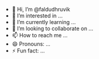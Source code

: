 - 👋 Hi, I’m @faldudhruvik
- 👀 I’m interested in ...
- 🌱 I’m currently learning ...
- 💞️ I’m looking to collaborate on ...
- 📫 How to reach me ...
- 😄 Pronouns: ...
- ⚡ Fun fact: ...

<!---
faldudhruvik/faldudhruvik is a ✨ special ✨ repository because its `README.md` (this file) appears on your GitHub profile.
You can click the Preview link to take a look at your changes.
--->
